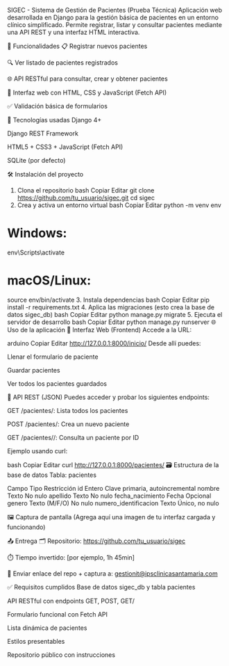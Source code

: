 SIGEC - Sistema de Gestión de Pacientes (Prueba Técnica)
Aplicación web desarrollada en Django para la gestión básica de pacientes en un entorno clínico simplificado. Permite registrar, listar y consultar pacientes mediante una API REST y una interfaz HTML interactiva.

📌 Funcionalidades
📋 Registrar nuevos pacientes

🔍 Ver listado de pacientes registrados

🌐 API RESTful para consultar, crear y obtener pacientes

🧩 Interfaz web con HTML, CSS y JavaScript (Fetch API)

✅ Validación básica de formularios

🚀 Tecnologías usadas
Django 4+

Django REST Framework

HTML5 + CSS3 + JavaScript (Fetch API)

SQLite (por defecto)

🛠️ Instalación del proyecto
1. Clona el repositorio
bash
Copiar
Editar
git clone https://github.com/tu_usuario/sigec.git
cd sigec
2. Crea y activa un entorno virtual
bash
Copiar
Editar
python -m venv env
# Windows:
env\Scripts\activate
# macOS/Linux:
source env/bin/activate
3. Instala dependencias
bash
Copiar
Editar
pip install -r requirements.txt
4. Aplica las migraciones (esto crea la base de datos sigec_db)
bash
Copiar
Editar
python manage.py migrate
5. Ejecuta el servidor de desarrollo
bash
Copiar
Editar
python manage.py runserver
🌐 Uso de la aplicación
📄 Interfaz Web (Frontend)
Accede a la URL:

arduino
Copiar
Editar
http://127.0.0.1:8000/inicio/
Desde allí puedes:

Llenar el formulario de paciente

Guardar pacientes

Ver todos los pacientes guardados

🧪 API REST (JSON)
Puedes acceder y probar los siguientes endpoints:

GET /pacientes/: Lista todos los pacientes

POST /pacientes/: Crea un nuevo paciente

GET /pacientes/<id>/: Consulta un paciente por ID

Ejemplo usando curl:

bash
Copiar
Editar
curl http://127.0.0.1:8000/pacientes/
🗃️ Estructura de la base de datos
Tabla: pacientes

Campo	Tipo	Restricción
id	Entero	Clave primaria, autoincremental
nombre	Texto	No nulo
apellido	Texto	No nulo
fecha_nacimiento	Fecha	Opcional
genero	Texto (M/F/O)	No nulo
numero_identificacion	Texto	Único, no nulo

🖼️ Captura de pantalla
(Agrega aquí una imagen de tu interfaz cargada y funcionando)

📤 Entrega
🗂️ Repositorio: https://github.com/tu_usuario/sigec

⏱️ Tiempo invertido: [por ejemplo, 1h 45min]

📧 Enviar enlace del repo + captura a: gestionit@ipsclinicasantamaria.com

✅ Requisitos cumplidos
 Base de datos sigec_db y tabla pacientes

 API RESTful con endpoints GET, POST, GET/<id>

 Formulario funcional con Fetch API

 Lista dinámica de pacientes

 Estilos presentables

 Repositorio público con instrucciones

